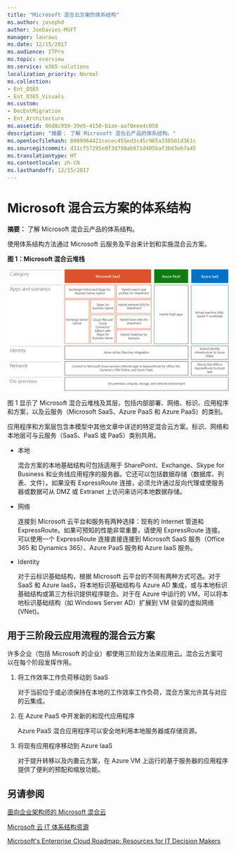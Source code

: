 ```yaml
---
title: "Microsoft 混合云方案的体系结构"
ms.author: josephd
author: JoeDavies-MSFT
manager: laurawi
ms.date: 12/15/2017
ms.audience: ITPro
ms.topic: overview
ms.service: o365-solutions
localization_priority: Normal
ms.collection:
- Ent_O365
- Ent_O365_Visuals
ms.custom:
- DecEntMigration
- Ent_Architecture
ms.assetid: 06d8c959-39e5-4150-b1ae-aaf0eee4c058
description: "摘要： 了解 Microsoft 混合云产品的体系结构。"
ms.openlocfilehash: 0909964421cecec455ed3c45c965a330501d361c
ms.sourcegitcommit: d31cf57295e8f3d798ab971d405baf3bd3eb7a45
ms.translationtype: HT
ms.contentlocale: zh-CN
ms.lasthandoff: 12/15/2017
---
```

# <a name="architecture-of-microsoft-hybrid-cloud-scenarios"></a>Microsoft 混合云方案的体系结构

 **摘要：** 了解 Microsoft 混合云产品的体系结构。
  
使用体系结构方法通过 Microsoft 云服务及平台来计划和实施混合云方案。
  
**图 1：Microsoft 混合云堆栈**

![Microsoft 混合云堆叠](images/Hybrid_Poster/Hybrid_Cloud_Stack.png)
  
图 1 显示了 Microsoft 混合云堆栈及其层，包括内部部署、网络、标识、应用程序和方案，以及云服务（Microsoft SaaS、Azure PaaS 和 Azure PaaS）的类别。
  
应用程序和方案层包含本模型中其他文章中详述的特定混合云方案。标识、网络和本地层可与云服务（SaaS、PaaS 或 PaaS）类别共用。
  
- 本地
    
    混合方案的本地基础结构可包括适用于 SharePoint、Exchange、Skype for Business 和业务线应用程序的服务器。它还可以包括数据存储（数据库、列表、文件）。如果没有 ExpressRoute 连接，必须允许通过反向代理或使服务器或数据可从 DMZ 或 Extranet 上访问来访问本地数据存储。
    
- 网络
    
    连接到 Microsoft 云平台和服务有两种选择：现有的 Internet 管道和 ExpressRoute。如果可预知的性能非常重要，请使用 ExpressRoute 连接。可以使用一个 ExpressRoute 连接直接连接到 Microsoft SaaS 服务（Office 365 和 Dynamics 365）、Azure PaaS 服务和 Azure IaaS 服务。
    
- Identity
    
    对于云标识基础结构，根据 Microsoft 云平台的不同有两种方式可选。对于 SaaS 和 Azure IaaS，将本地标识基础结构与 Azure AD 集成，或与本地标识基础结构或第三方标识提供程序联合。对于在 Azure 中运行的 VM，可以将本地标识基础结构（如 Windows Server AD）扩展到 VM 驻留的虚拟网络 (VNet)。
    
## <a name="hybrid-cloud-scenarios-for-the-three-phase-cloud-adoption-process"></a>用于三阶段云应用流程的混合云方案

许多企业（包括 Microsoft 的企业）都使用三阶段方法来应用云。混合云方案可以在每个阶段发挥作用。
  
1. 将工作效率工作负荷移动到 SaaS
    
    对于当前位于或必须保持在本地的工作效率工作负荷，混合方案允许其与对应的云集成。
    
2. 在 Azure PaaS 中开发新的和现代应用程序
    
    Azure PaaS 混合应用程序可以安全地利用本地服务器或存储资源。
    
3. 将现有应用程序移动到 Azure IaaS
    
    对于提升转移以及内置云方案，在 Azure VM 上运行的基于服务器的应用程序提供了便利的预配和缩放功能。
    
## <a name="see-also"></a>另请参阅

[面向企业架构师的 Microsoft 混合云](microsoft-hybrid-cloud-for-enterprise-architects.md)
  
[Microsoft 云 IT 体系结构资源](microsoft-cloud-it-architecture-resources.md)

[Microsoft's Enterprise Cloud Roadmap: Resources for IT Decision Makers](https://sway.com/FJ2xsyWtkJc2taRD)



